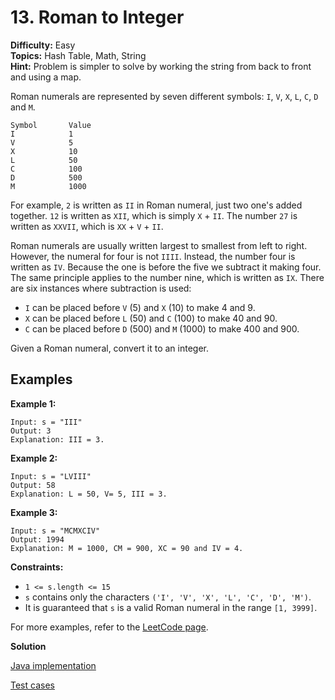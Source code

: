 # 13. Roman to Integer

**Difficulty:** Easy    
**Topics:** Hash Table, Math, String    
**Hint:** Problem is simpler to solve by working the string from back to front and using a map.

Roman numerals are represented by seven different symbols: `I`, `V`, `X`, `L`, `C`, `D` and `M`.

```plaintext
Symbol       Value
I            1
V            5
X            10
L            50
C            100
D            500
M            1000
```

For example, `2` is written as `II` in Roman numeral, just two one's added together. `12` is written as `XII`, which is
simply `X` + `II`. The number `27` is written as `XXVII`, which is `XX` + `V` + `II`.

Roman numerals are usually written largest to smallest from left to right. However, the numeral for four is not `IIII`.
Instead, the number four is written as `IV`. Because the one is before the five we subtract it making four. The same
principle applies to the number nine, which is written as `IX`. There are six instances where subtraction is used:

* `I` can be placed before `V` (5) and `X` (10) to make 4 and 9.
* `X` can be placed before `L` (50) and `C` (100) to make 40 and 90.
* `C` can be placed before `D` (500) and `M` (1000) to make 400 and 900.

Given a Roman numeral, convert it to an integer.

## Examples

**Example 1:**

```plaintext
Input: s = "III"
Output: 3
Explanation: III = 3.
```

**Example 2:**

```plaintext
Input: s = "LVIII"
Output: 58
Explanation: L = 50, V= 5, III = 3.
```

**Example 3:**

```plaintext
Input: s = "MCMXCIV"
Output: 1994
Explanation: M = 1000, CM = 900, XC = 90 and IV = 4.
```

**Constraints:**

* `1 <= s.length <= 15`
* `s` contains only the characters `('I', 'V', 'X', 'L', 'C', 'D', 'M')`.
* It is guaranteed that `s` is a valid Roman numeral in the range `[1, 3999]`.

For more examples, refer to the [LeetCode page](https://leetcode.com/problems/roman-to-integer/).

**Solution**

[Java implementation](./RomanToInteger.java)

[Test cases](../../../../../../../../test/java/com/jpsantq/leetcode/problems/basic/b_0013_roman_to_integer/RomanToIntegerTest.java)